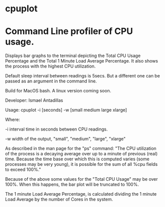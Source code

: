 # cpuplot

# Command Line profiler of CPU usage.

Displays bar graphs to the terminal depicting the Total CPU Usage Percentage
and the Total 1 Minute Load Average Percentage.  It also shows the process
with the highest CPU utilization.

Default sleep interval between readings is 5secs. But a different one can be
passed as an argument in the command line.

Build for MacOS bash.  A linux version coming soon.

Developer: Ismael Antadillas



Usage: cpuplot -i [seconds] -w [small medium large xlarge]

Where:

-i interval time in seconds between CPU readings.

-w width of the output, "small", "medium", "large", "xlarge"


As described in the man page for the "ps" command:
"The CPU utilization of the process is a decaying average over up to a
minute of previous (real) time.  Because the time base over which this
is computed varies (some processes may be very young), it is possible
for the sum of all %cpu fields to exceed 100%."

Because of the above some values for the "Total CPU Usage" may be over 100%.
When this happens, the bar plot will be truncated to 100%.

The 1 minute Load Average Percentage, is calculated dividing the 1 minute
Load Average by the number of Cores in the system.
